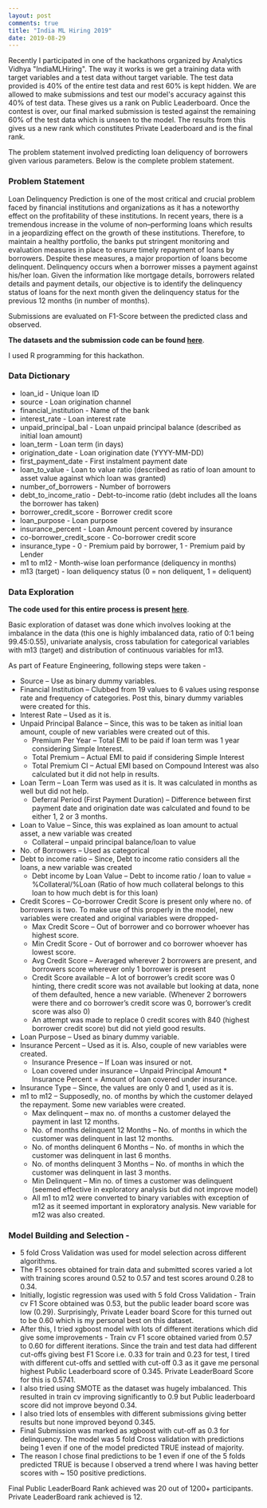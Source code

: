 ```yaml
---
layout: post
comments: true
title: "India ML Hiring 2019"
date: 2019-08-29
---
```


Recently I participated in one of the hackathons organized by Analytics Vidhya "IndiaMLHiring". The way it works is we get a 
training data with target variables and a test data without target variable. The test data provided is 40% of the entire test data 
and rest 60% is kept hidden. We are allowed to make submissions and test our model's accuracy against this 40% of test data. 
These gives us a rank on Public Leaderboard. Once the contest is over, our final marked submission is tested against the remaining 
60% of the test data which is unseen to the model. The results from this gives us a new rank which constitutes Private Leaderboard 
and is the final rank. 

The problem statement involved predicting loan deliquency of borrowers given various parameters. Below is the complete problem statement.

### Problem Statement

Loan Delinquency Prediction is one of the most critical and crucial problem faced by financial institutions and organizations as it 
has a noteworthy effect on the profitability of these institutions. In recent years, there is a tremendous increase in the volume 
of non–performing loans which results in a jeopardizing effect on the growth of these institutions. Therefore, to maintain a healthy 
portfolio, the banks put stringent monitoring and evaluation measures in place to ensure timely repayment of loans by borrowers. 
Despite these measures, a major proportion of loans become delinquent. Delinquency occurs when a borrower misses a payment against 
his/her loan. Given the information like mortgage details, borrowers related details and payment details, our objective is to identify 
the delinquency status of loans for the next month given the delinquency status for the previous 12 months (in number of months).

Submissions are evaluated on F1-Score between the predicted class and observed.

**The datasets and the submission code can be found [here](https://github.com/abhisheksanghai/IndiaMLHiring-2019)**. 

I used R programming for this hackathon.

### Data Dictionary

- loan_id	- Unique loan ID
- source - Loan origination channel
- financial_institution - Name of the bank
- interest_rate - Loan interest rate
- unpaid_principal_bal - Loan unpaid principal balance (described as initial loan amount)
- loan_term - Loan term (in days)
- origination_date - Loan origination date (YYYY-MM-DD)
- first_payment_date - First instalment payment date
- loan_to_value - Loan to value ratio (described as ratio of loan amount to asset value against which loan was granted)
- number_of_borrowers - Number of borrowers
- debt_to_income_ratio - Debt-to-income ratio (debt includes all the loans the borrower has taken)
- borrower_credit_score - Borrower credit score
- loan_purpose - Loan purpose
- insurance_percent - Loan Amount percent covered by insurance
- co-borrower_credit_score - Co-borrower credit score
- insurance_type - 0 - Premium paid by borrower, 1 - Premium paid by Lender
- m1 to m12 - Month-wise loan performance (deliquency in months)
- m13	(target) - loan deliquency status (0 = non deliquent, 1 = deliquent)

### Data Exploration

**The code used for this entire process is present [here](https://github.com/abhisheksanghai/IndiaMLHiring-2019/blob/master/Code.R)**.

Basic exploration of dataset was done which involves looking at the imbalance in the data (this one is highly imbalanced data, ratio of 0:1 being 99.45:0.55), univariate analysis, cross tabulation for categorical variables with m13 (target) and distribution of continuous variables for m13.

As part of Feature Engineering, following steps were taken - 
  * Source – Use as binary dummy variables.
  * Financial Institution – Clubbed from 19 values to 6 values using response rate and frequency of categories. Post this, binary dummy variables were created for this.
  * Interest Rate – Used as it is.
  * Unpaid Principal Balance – Since, this was to be taken as initial loan amount, couple of new variables were created out of this. 
    * Premium Per Year – Total EMI to be paid if loan term was 1 year considering Simple Interest.
    * Total Premium – Actual EMI to paid if considering Simple Interest
    * Total Premium CI – Actual EMI based on Compound Interest was also calculated but it did not help in results.
  * Loan Term – Loan Term was used as it is. It was calculated in months as well but did not help.
    * Deferral Period (First Payment Duration) – Difference between first payment date and origination date was calculated and found to be either 1, 2 or 3 months.
  * Loan to Value – Since, this was explained as loan amount to actual asset, a new variable was created
    * Collateral – unpaid principal balance/loan to value
  * No. of Borrowers – Used as categorical
  * Debt to income ratio – Since, Debt to income ratio considers all the loans, a new variable was created
    * Debt income by Loan Value – Debt to income ratio / loan to value = %Collateral/%Loan (Ratio of how much collateral belongs to this loan to how much debt is for this loan)
  * Credit Scores – Co-borrower Credit Score is present only where no. of borrowers is two. To make use of this properly in the model, new variables were created and original variables were dropped-
    * Max Credit Score – Out of borrower and co borrower whoever has highest score.
    * Min Credit Score - Out of borrower and co borrower whoever has lowest score.
    * Avg Credit Score – Averaged wherever 2 borrowers are present, and borrowers score wherever only 1 borrower is present
    * Credit Score available – A lot of borrower’s credit score was 0 hinting, there credit score was not available but looking at data, none of them defaulted, hence a new variable. (Whenever 2 borrowers were there and co borrower’s credit score was 0, borrower’s credit score was also 0)
    * An attempt was made to replace 0 credit scores with 840 (highest borrower credit score) but did not yield good results.
  * Loan Purpose – Used as binary dummy variable.
  * Insurance Percent – Used as it is. Also, couple of new variables were created.
    * Insurance Presence – If Loan was insured or not.
    * Loan covered under insurance – Unpaid Principal Amount * Insurance Percent = Amount of loan covered under insurance.
  * Insurance Type – Since, the values are only 0 and 1, used as it is.
  * m1 to m12 – Supposedly, no. of months by which the customer delayed the repayment. Some new variables were created.
    * Max delinquent – max no. of months a customer delayed the payment in last 12 months.
    * No. of months delinquent 12 Months – No. of months in which the customer was delinquent in last 12 months.
    * No. of months delinquent 6 Months – No. of months in which the customer was delinquent in last 6 months.
    * No. of months delinquent 3 Months – No. of months in which the customer was delinquent in last 3 months.
    * Min Delinquent – Min no. of times a customer was delinquent (seemed effective in exploratory analysis but did not improve model)
    * All m1 to m12 were converted to binary variables with exception of m12 as it seemed important in exploratory analysis. New variable for m12 was also created.

### Model Building and Selection - 

* 5 fold Cross Validation was used for model selection across different algorithms.
* The F1 scores obtained for train data and submitted scores varied a lot with training scores around 0.52 to 0.57 and test scores around 0.28 to 0.34.
* Initially, logistic regression was used with 5 fold Cross Validation - Train cv F1 Score obtained was 0.53, but the public leader board score was low (0.29). Surprisingly, Private Leader board Score for this turned out to be 0.60 which is my personal best on this dataset.
* After this, I tried xgboost model with lots of different iterations which did give some improvements - Train cv F1 score obtained varied from 0.57 to 0.60 for different iterations. Since the train and test data had different cut-offs giving best F1 Score i.e. 0.33 for train and 0.23 for test, I tired with different cut-offs and settled with cut-off 0.3 as it gave me personal highest Public Leaderboard score of 0.345. Private LeaderBoard Score for this is 0.5741.
* I also tried using SMOTE as the dataset was hugely imbalanced. This resulted in train cv improving significantly to 0.9 but Public leaderboard score did not improve beyond 0.34.
* I also tried lots of ensembles with different submissions giving better results but none improved beyond 0.345.
* Final Submission was marked as xgboost with cut-off as 0.3 for delinquency. The model was 5 fold Cross validation with predictions being 1 even if one of the model predicted TRUE instead of majority.
* The reason I chose final predictions to be 1 even if one of the 5 folds predicted TRUE is because I observed a trend where I was having
better scores with ~ 150 positive predictions.

Final Public LeaderBoard Rank achieved was 20 out of 1200+ participants. Private LeaderBoard rank achieved is 12.


